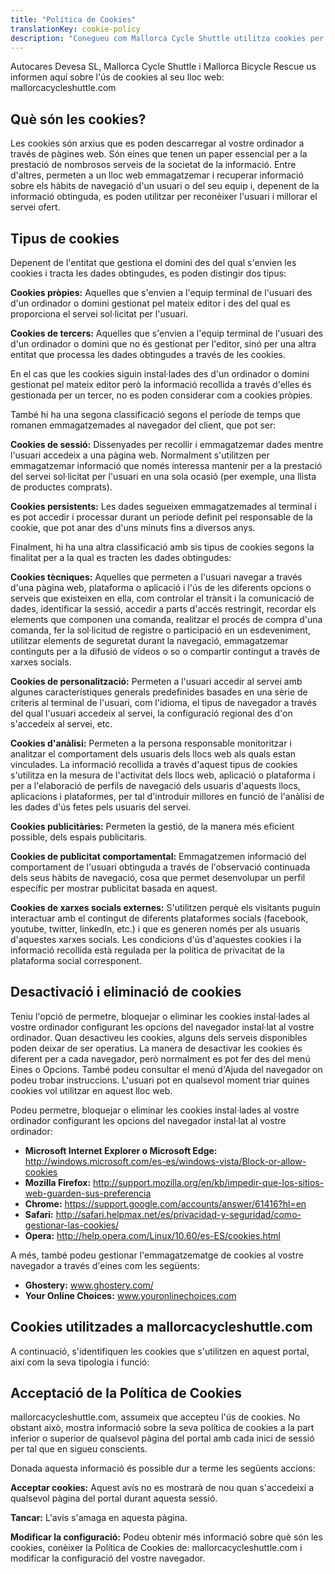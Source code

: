 ```yaml
---
title: "Política de Cookies"
translationKey: cookie-policy
description: "Conegueu com Mallorca Cycle Shuttle utilitza cookies per millorar la vostra experiència de navegació i analitzar el trànsit del lloc web."
---
```


Autocares Devesa SL, Mallorca Cycle Shuttle i Mallorca Bicycle Rescue us informen aquí sobre l'ús de cookies al seu lloc web: mallorcacycleshuttle.com

## Què són les cookies?

Les cookies són arxius que es poden descarregar al vostre ordinador a través de pàgines web. Són eines que tenen un paper essencial per a la prestació de nombrosos serveis de la societat de la informació. Entre d'altres, permeten a un lloc web emmagatzemar i recuperar informació sobre els hàbits de navegació d'un usuari o del seu equip i, depenent de la informació obtinguda, es poden utilitzar per reconèixer l'usuari i millorar el servei ofert.

## Tipus de cookies

Depenent de l'entitat que gestiona el domini des del qual s'envien les cookies i tracta les dades obtingudes, es poden distingir dos tipus:

**Cookies pròpies:** Aquelles que s'envien a l'equip terminal de l'usuari des d'un ordinador o domini gestionat pel mateix editor i des del qual es proporciona el servei sol·licitat per l'usuari.

**Cookies de tercers:** Aquelles que s'envien a l'equip terminal de l'usuari des d'un ordinador o domini que no és gestionat per l'editor, sinó per una altra entitat que processa les dades obtingudes a través de les cookies.

En el cas que les cookies siguin instal·lades des d'un ordinador o domini gestionat pel mateix editor però la informació recollida a través d'elles és gestionada per un tercer, no es poden considerar com a cookies pròpies.

També hi ha una segona classificació segons el període de temps que romanen emmagatzemades al navegador del client, que pot ser:

**Cookies de sessió:** Dissenyades per recollir i emmagatzemar dades mentre l'usuari accedeix a una pàgina web. Normalment s'utilitzen per emmagatzemar informació que només interessa mantenir per a la prestació del servei sol·licitat per l'usuari en una sola ocasió (per exemple, una llista de productes comprats).

**Cookies persistents:** Les dades segueixen emmagatzemades al terminal i es pot accedir i processar durant un període definit pel responsable de la cookie, que pot anar des d'uns minuts fins a diversos anys.

Finalment, hi ha una altra classificació amb sis tipus de cookies segons la finalitat per a la qual es tracten les dades obtingudes:

**Cookies tècniques:** Aquelles que permeten a l'usuari navegar a través d'una pàgina web, plataforma o aplicació i l'ús de les diferents opcions o serveis que existeixen en ella, com controlar el trànsit i la comunicació de dades, identificar la sessió, accedir a parts d'accés restringit, recordar els elements que componen una comanda, realitzar el procés de compra d'una comanda, fer la sol·licitud de registre o participació en un esdeveniment, utilitzar elements de seguretat durant la navegació, emmagatzemar continguts per a la difusió de vídeos o so o compartir contingut a través de xarxes socials.

**Cookies de personalització:** Permeten a l'usuari accedir al servei amb algunes característiques generals predefinides basades en una sèrie de criteris al terminal de l'usuari, com l'idioma, el tipus de navegador a través del qual l'usuari accedeix al servei, la configuració regional des d'on s'accedeix al servei, etc.

**Cookies d'anàlisi:** Permeten a la persona responsable monitoritzar i analitzar el comportament dels usuaris dels llocs web als quals estan vinculades. La informació recollida a través d'aquest tipus de cookies s'utilitza en la mesura de l'activitat dels llocs web, aplicació o plataforma i per a l'elaboració de perfils de navegació dels usuaris d'aquests llocs, aplicacions i plataformes, per tal d'introduir millores en funció de l'anàlisi de les dades d'ús fetes pels usuaris del servei.

**Cookies publicitàries:** Permeten la gestió, de la manera més eficient possible, dels espais publicitaris.

**Cookies de publicitat comportamental:** Emmagatzemen informació del comportament de l'usuari obtinguda a través de l'observació continuada dels seus hàbits de navegació, cosa que permet desenvolupar un perfil específic per mostrar publicitat basada en aquest.

**Cookies de xarxes socials externes:** S'utilitzen perquè els visitants puguin interactuar amb el contingut de diferents plataformes socials (facebook, youtube, twitter, linkedIn, etc.) i que es generen només per als usuaris d'aquestes xarxes socials. Les condicions d'ús d'aquestes cookies i la informació recollida està regulada per la política de privacitat de la plataforma social corresponent.

## Desactivació i eliminació de cookies

Teniu l'opció de permetre, bloquejar o eliminar les cookies instal·lades al vostre ordinador configurant les opcions del navegador instal·lat al vostre ordinador. Quan desactiveu les cookies, alguns dels serveis disponibles poden deixar de ser operatius. La manera de desactivar les cookies és diferent per a cada navegador, però normalment es pot fer des del menú Eines o Opcions. També podeu consultar el menú d'Ajuda del navegador on podeu trobar instruccions. L'usuari pot en qualsevol moment triar quines cookies vol utilitzar en aquest lloc web.

Podeu permetre, bloquejar o eliminar les cookies instal·lades al vostre ordinador configurant les opcions del navegador instal·lat al vostre ordinador:

- **Microsoft Internet Explorer o Microsoft Edge:** http://windows.microsoft.com/es-es/windows-vista/Block-or-allow-cookies
- **Mozilla Firefox:** http://support.mozilla.org/en/kb/impedir-que-los-sitios-web-guarden-sus-preferencia
- **Chrome:** https://support.google.com/accounts/answer/61416?hl=en
- **Safari:** http://safari.helpmax.net/es/privacidad-y-seguridad/como-gestionar-las-cookies/
- **Opera:** http://help.opera.com/Linux/10.60/es-ES/cookies.html

A més, també podeu gestionar l'emmagatzematge de cookies al vostre navegador a través d'eines com les següents:

- **Ghostery:** www.ghostery.com/
- **Your Online Choices:** www.youronlinechoices.com

## Cookies utilitzades a mallorcacycleshuttle.com

A continuació, s'identifiquen les cookies que s'utilitzen en aquest portal, així com la seva tipologia i funció:

## Acceptació de la Política de Cookies

mallorcacycleshuttle.com, assumeix que accepteu l'ús de cookies. No obstant això, mostra informació sobre la seva política de cookies a la part inferior o superior de qualsevol pàgina del portal amb cada inici de sessió per tal que en sigueu conscients.

Donada aquesta informació és possible dur a terme les següents accions:

**Acceptar cookies:** Aquest avís no es mostrarà de nou quan s'accedeixi a qualsevol pàgina del portal durant aquesta sessió.

**Tancar:** L'avís s'amaga en aquesta pàgina.

**Modificar la configuració:** Podeu obtenir més informació sobre què són les cookies, conèixer la Política de Cookies de: mallorcacycleshuttle.com i modificar la configuració del vostre navegador.
